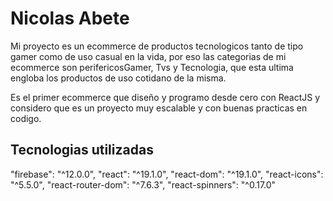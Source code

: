 # Nicolas Abete

Mi proyecto es un ecommerce de productos tecnologicos tanto de tipo gamer como de uso casual en la vida,
por eso las categorias de mi ecommerce son perifericosGamer, Tvs y Tecnologia, que esta ultima engloba los productos de uso cotidano de la misma.

Es el primer ecommerce que diseño y programo desde cero con ReactJS y considero que es un proyecto muy escalable y con buenas practicas en codigo.

## Tecnologias utilizadas
"firebase": "^12.0.0",
"react": "^19.1.0",
"react-dom": "^19.1.0",
"react-icons": "^5.5.0",
"react-router-dom": "^7.6.3",
"react-spinners": "^0.17.0"